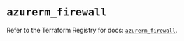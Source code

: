 # `azurerm_firewall`

Refer to the Terraform Registry for docs: [`azurerm_firewall`](https://registry.terraform.io/providers/hashicorp/azurerm/4.45.0/docs/resources/firewall).
